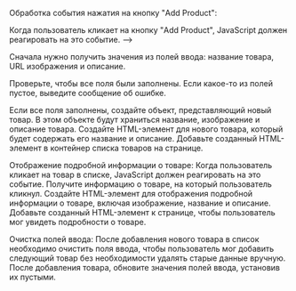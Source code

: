Обработка события нажатия на кнопку "Add Product":

Когда пользователь кликает на кнопку "Add Product", JavaScript должен реагировать на это событие. -->

Сначала нужно получить значения из полей ввода: название товара, URL изображения и описание.

Проверьте, чтобы все поля были заполнены. Если какое-то из полей пустое, выведите сообщение об ошибке.

Если все поля заполнены, создайте объект, представляющий новый товар. В этом объекте будут храниться название, изображение и описание товара.
Создайте HTML-элемент для нового товара, который будет содержать его название и описание.
Добавьте созданный HTML-элемент в контейнер списка товаров на странице.

Отображение подробной информации о товаре:
Когда пользователь кликает на товар в списке, JavaScript должен реагировать на это событие.
Получите информацию о товаре, на который пользователь кликнул.
Создайте HTML-элемент для отображения подробной информации о товаре, включая изображение, название и описание.
Добавьте созданный HTML-элемент к странице, чтобы пользователь мог увидеть подробности о товаре.

Очистка полей ввода:
После добавления нового товара в список необходимо очистить поля ввода, чтобы пользователь мог добавить следующий товар без необходимости удалять старые данные вручную.
После добавления товара, обновите значения полей ввода, установив их пустыми.
